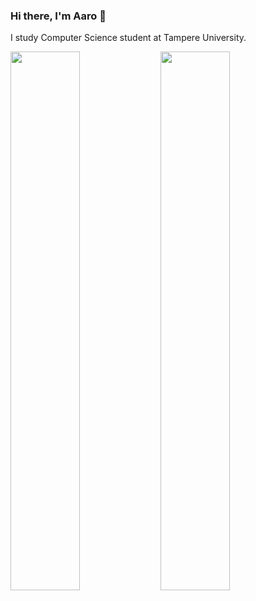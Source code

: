 ### Hi there, I'm Aaro 👋

I study Computer Science student at Tampere University.

<img align="left" width="47%" src="https://github-readme-stats.vercel.app/api?username=Areppa&show_icons=true&theme=github_dark" /> 

<img align="left"  width="47%" src="https://github-readme-stats.vercel.app/api/top-langs/?username=Areppa&layout=compact&theme=github_dark" />

<!--
**Areppa/Areppa** is a ✨ _special_ ✨ repository because its `README.md` (this file) appears on your GitHub profile.

Here are some ideas to get you started:

- 🔭 I’m currently working on ...
- 🌱 I’m currently learning ...
- 👯 I’m looking to collaborate on ...
- 🤔 I’m looking for help with ...
- 💬 Ask me about ...
- 📫 How to reach me: ...
- 😄 Pronouns: ...
- ⚡ Fun fact: ...
-->
